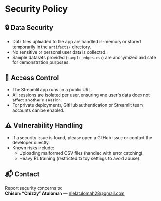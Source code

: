 # Security Policy

## 🔒 Data Security
- Data files uploaded to the app are handled in-memory or stored temporarily in the `artifacts/` directory.  
- No sensitive or personal user data is collected.  
- Sample datasets provided (`sample_edges.csv`) are anonymized and safe for demonstration purposes.  

## 🔑 Access Control
- The Streamlit app runs on a public URL.  
- All sessions are isolated per user, ensuring one user's data does not affect another's session.  
- For private deployments, GitHub authentication or Streamlit team accounts can be enabled.  

## ⚠️ Vulnerability Handling
- If a security issue is found, please open a GitHub issue or contact the developer directly.  
- Known risks include:  
  - Uploading malformed CSV files (handled with error catching).  
  - Heavy RL training (restricted to toy settings to avoid abuse).  

## 📬 Contact
Report security concerns to:  
**Chisom “Chizzy” Atulomah** — nielatulomah28@gmail.com
